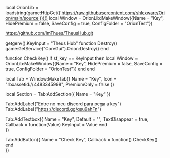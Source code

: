 local OrionLib = loadstring(game:HttpGet(('https://raw.githubusercontent.com/shlexware/Orion/main/source')))()
local Window = OrionLib:MakeWindow({Name = "Key", HidePremium = false, SaveConfig = true, ConfigFolder = "OrionTest"})

https://github.com/ImThues/TheusHub.git

getgenv().KeyInput = "Theus Hub"
	function Destroy()
		game:GetService("CoreGui").Orion:Destroy()
end

function CheckKey()
	if sf_key == KeyInput then
		local Window = OrionLib:MakeWindow({Name = "Key", HidePremium = false, SaveConfig = true, ConfigFolder = "OrionTest"})
	end
end

local Tab = Window:MakeTab({
	Name = "Key",
	Icon = "rbxassetid://4483345998",
	PremiumOnly = false
})

local Section = Tab:AddSection({
	Name = "Key"
})

Tab:AddLabel("Entre no meu discord para pega a key")
Tab:AddLabel("https://discord.gg/qsu9ahFn")

Tab:AddTextbox({
	Name = "Key",
	Default = "",
	TextDisappear = true,
	Callback = function(Value)
		KeyInput = Value
	end	  
})

Tab:AddButton({
	Name = "Check Key",
	Callback = function()
      		CheckKey()
  	end    
})
